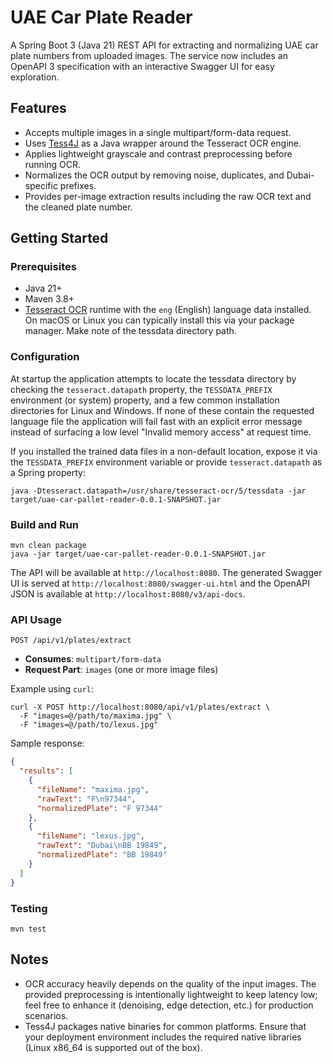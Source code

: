 # UAE Car Plate Reader

A Spring Boot 3 (Java 21) REST API for extracting and normalizing UAE car plate numbers from uploaded images. The service now includes an OpenAPI 3 specification with an interactive Swagger UI for easy exploration.

## Features

- Accepts multiple images in a single multipart/form-data request.
- Uses [Tess4J](https://tess4j.sourceforge.net/) as a Java wrapper around the Tesseract OCR engine.
- Applies lightweight grayscale and contrast preprocessing before running OCR.
- Normalizes the OCR output by removing noise, duplicates, and Dubai-specific prefixes.
- Provides per-image extraction results including the raw OCR text and the cleaned plate number.

## Getting Started

### Prerequisites

- Java 21+
- Maven 3.8+
- [Tesseract OCR](https://github.com/tesseract-ocr/tesseract) runtime with the `eng` (English) language data installed. On macOS or Linux you can typically install this via your package manager. Make note of the tessdata directory path.

### Configuration

At startup the application attempts to locate the tessdata directory by checking the `tesseract.datapath` property, the `TESSDATA_PREFIX` environment (or system) property, and a few common installation directories for Linux and Windows. If none of these contain the requested language file the application will fail fast with an explicit error message instead of surfacing a low level "Invalid memory access" at request time.

If you installed the trained data files in a non-default location, expose it via the `TESSDATA_PREFIX` environment variable or provide `tesseract.datapath` as a Spring property:

```shell
java -Dtesseract.datapath=/usr/share/tesseract-ocr/5/tessdata -jar target/uae-car-pallet-reader-0.0.1-SNAPSHOT.jar
```

### Build and Run

```shell
mvn clean package
java -jar target/uae-car-pallet-reader-0.0.1-SNAPSHOT.jar
```

The API will be available at `http://localhost:8080`. The generated Swagger UI is served at `http://localhost:8080/swagger-ui.html` and the OpenAPI JSON is available at `http://localhost:8080/v3/api-docs`.

### API Usage

`POST /api/v1/plates/extract`

- **Consumes**: `multipart/form-data`
- **Request Part**: `images` (one or more image files)

Example using `curl`:

```shell
curl -X POST http://localhost:8080/api/v1/plates/extract \ 
  -F "images=@/path/to/maxima.jpg" \ 
  -F "images=@/path/to/lexus.jpg"
```

Sample response:

```json
{
  "results": [
    {
      "fileName": "maxima.jpg",
      "rawText": "F\n97344",
      "normalizedPlate": "F 97344"
    },
    {
      "fileName": "lexus.jpg",
      "rawText": "Dubai\nBB 19849",
      "normalizedPlate": "BB 19849"
    }
  ]
}
```

### Testing

```shell
mvn test
```

## Notes

- OCR accuracy heavily depends on the quality of the input images. The provided preprocessing is intentionally lightweight to keep latency low; feel free to enhance it (denoising, edge detection, etc.) for production scenarios.
- Tess4J packages native binaries for common platforms. Ensure that your deployment environment includes the required native libraries (Linux x86_64 is supported out of the box).
